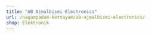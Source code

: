 ```yaml
---
title: "AB Ajmalbismi Electronics"
url: /nagampadam-kottayam/ab-ajmalbismi-electronics/
shop: Elektronik
---
```

